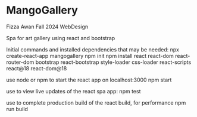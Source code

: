# MangoGallery
Fizza Awan Fall 2024 WebDesign 

Spa for art gallery using react and bootstrap

Initial commands and installed dependencies that may be needed: 
npx create-react-app mangogallery
npm init 
npm install react react-dom react-router-dom bootstrap react-bootstrap style-loader css-loader react-scripts react@18 react-dom@18

use node or npm to start the react app on localhost:3000
npm start 

use to view live updates of the react spa app:
npm test

use to complete production build of the react build, for performance
npm run build 